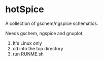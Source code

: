 # hotSpice

A collection of gschem/ngspice schematics.

Needs gschem, ngspice and gnuplot.

1) It's Linux only
2) cd into the top directory
3) run RUNME.sh
